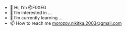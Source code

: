 - 👋 Hi, I’m @F0XEG
- 👀 I’m interested in ...
- 🌱 I’m currently learning ...
- 📫 How to reach me morozov.nikitka.2003@gmail.com



<!---
F0XEG/F0XEG is a ✨ special ✨ repository because its `README.md` (this file) appears on your GitHub profile.
You can click the Preview link to take a look at your changes.
--->
